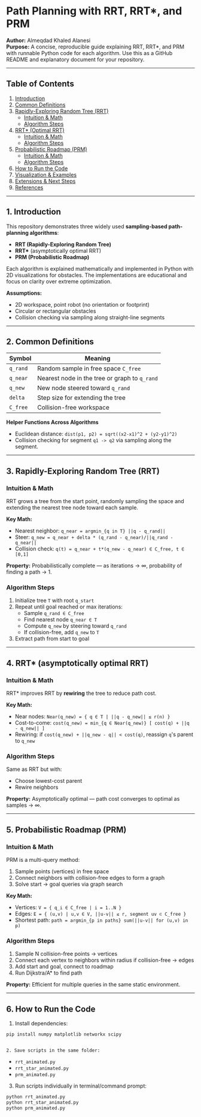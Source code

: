 # Path Planning with RRT, RRT*, and PRM

**Author:** Almeqdad Khaled Alanesi  
**Purpose:** A concise, reproducible guide explaining RRT, RRT*, and PRM with runnable Python code for each algorithm. Use this as a GitHub README and explanatory document for your repository.

---

## Table of Contents
1. [Introduction](#1-introduction)  
2. [Common Definitions](#2-common-definitions)  
3. [Rapidly-Exploring Random Tree (RRT)](#3-rapidly-exploring-random-tree-rrt)  
   - [Intuition & Math](#intuition--math)  
   - [Algorithm Steps](#algorithm-steps)  
4. [RRT* (Optimal RRT)](#4-rrt-asymptotically-optimal-rrt)  
   - [Intuition & Math](#intuition--math-1)  
   - [Algorithm Steps](#algorithm-steps-1)  
5. [Probabilistic Roadmap (PRM)](#5-probabilistic-roadmap-prm)  
   - [Intuition & Math](#intuition--math-2)  
   - [Algorithm Steps](#algorithm-steps-2)  
6. [How to Run the Code](#6-how-to-run-the-code)  
7. [Visualization & Examples](#7-visualization--examples)  
8. [Extensions & Next Steps](#8-extensions--next-steps)  
9. [References](#9-references)  

---

## 1. Introduction
This repository demonstrates three widely used **sampling-based path-planning algorithms**:  

- **RRT (Rapidly-Exploring Random Tree)**  
- **RRT\*** (asymptotically optimal RRT)  
- **PRM (Probabilistic Roadmap)**  

Each algorithm is explained mathematically and implemented in Python with 2D visualizations for obstacles. The implementations are educational and focus on clarity over extreme optimization.

**Assumptions:**  
- 2D workspace, point robot (no orientation or footprint)  
- Circular or rectangular obstacles  
- Collision checking via sampling along straight-line segments  

---

## 2. Common Definitions
| Symbol | Meaning |
|--------|---------|
| `q_rand` | Random sample in free space `C_free` |
| `q_near` | Nearest node in the tree or graph to `q_rand` |
| `q_new` | New node steered toward `q_rand` |
| `delta` | Step size for extending the tree |
| `C_free` | Collision-free workspace |

**Helper Functions Across Algorithms**  
- Euclidean distance: `dist(p1, p2) = sqrt((x2-x1)^2 + (y2-y1)^2)`  
- Collision checking for segment `q1 -> q2` via sampling along the segment.

---

## 3. Rapidly-Exploring Random Tree (RRT)

### Intuition & Math
RRT grows a tree from the start point, randomly sampling the space and extending the nearest tree node toward each sample.

**Key Math:**
- Nearest neighbor: `q_near = argmin_{q in T} ||q - q_rand||`  
- Steer: `q_new = q_near + delta * (q_rand - q_near)/||q_rand - q_near||`  
- Collision check: `q(t) = q_near + t*(q_new - q_near) ∈ C_free, t ∈ [0,1]`  

**Property:** Probabilistically complete — as iterations → ∞, probability of finding a path → 1.

### Algorithm Steps
1. Initialize tree `T` with root `q_start`  
2. Repeat until goal reached or max iterations:  
   - Sample `q_rand ∈ C_free`  
   - Find nearest node `q_near ∈ T`  
   - Compute `q_new` by steering toward `q_rand`  
   - If collision-free, add `q_new` to `T`  
3. Extract path from start to goal  

---

## 4. RRT* (asymptotically optimal RRT)

### Intuition & Math
RRT* improves RRT by **rewiring** the tree to reduce path cost.  

**Key Math:**
- Near nodes: `Near(q_new) = { q ∈ T | ||q - q_new|| ≤ r(n) }`  
- Cost-to-come: `cost(q_new) = min_{q ∈ Near(q_new)} [ cost(q) + ||q - q_new|| ]`  
- Rewiring: if `cost(q_new) + ||q_new - q|| < cost(q)`, reassign `q`'s parent to `q_new`  

### Algorithm Steps
Same as RRT but with:  
- Choose lowest-cost parent  
- Rewire neighbors  

**Property:** Asymptotically optimal — path cost converges to optimal as samples → ∞.

---

## 5. Probabilistic Roadmap (PRM)

### Intuition & Math
PRM is a multi-query method:
1. Sample points (vertices) in free space  
2. Connect neighbors with collision-free edges to form a graph  
3. Solve start → goal queries via graph search  

**Key Math:**
- Vertices: `V = { q_i ∈ C_free | i = 1..N }`  
- Edges: `E = { (u,v) | u,v ∈ V, ||u-v|| ≤ r, segment uv ⊂ C_free }`  
- Shortest path: `path = argmin_{p in paths} sum(||u-v|| for (u,v) in p)`

### Algorithm Steps
1. Sample N collision-free points → vertices  
2. Connect each vertex to neighbors within radius if collision-free → edges  
3. Add start and goal, connect to roadmap  
4. Run Dijkstra/A* to find path  

**Property:** Efficient for multiple queries in the same static environment.

---

## 6. How to Run the Code

1. Install dependencies:  
```bash
pip install numpy matplotlib networkx scipy
```

```

2. Save scripts in the same folder: 
``` 
- `rrt_animated.py`  
- `rrt_star_animated.py`  
- `prm_animated.py`  

3. Run scripts individually in terminal/command prompt:  
```bash
python rrt_animated.py
python rrt_star_animated.py
python prm_animated.py